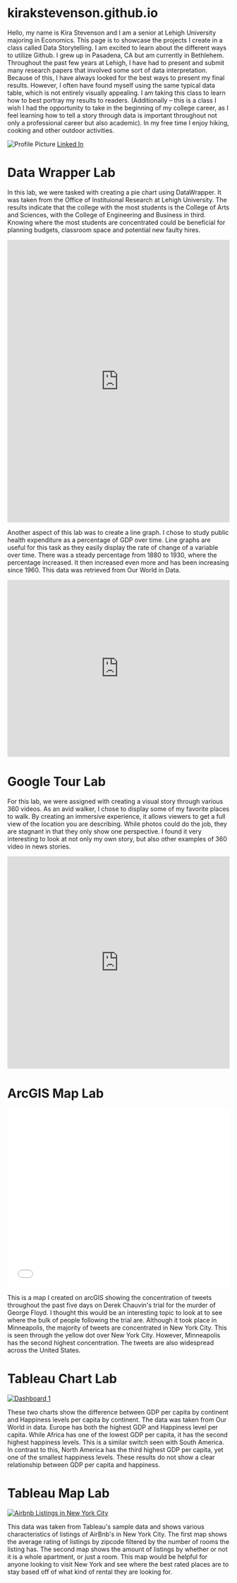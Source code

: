 # kirakstevenson.github.io
Hello, my name is Kira Stevenson and I am a senior at Lehigh University majoring in Economics. This page is to showcase the projects I create in a class called Data Storytelling. I am excited to learn about the different ways to utilize Github. I grew up in Pasadena, CA but am currently in Bethlehem. Throughout the past few years at Lehigh, I have had to present and submit many research papers that involved some sort of data interpretation. Because of this, I have always looked for the best ways to present my final results. However, I often have found myself using the same typical data table, which is not entirely visually appealing. I am taking this class to learn how to best portray my results to readers. (Additionally – this is a class I wish I had the opportunity to take in the beginning of my college career, as I feel learning how to tell a story through data is important throughout not only a professional career but also academic). In my free time I enjoy hiking, cooking and other outdoor activities. 


![Profile Picture](https://github.com/kirakstevenson/kirakstevenson.github.io/blob/main/Screen%20Shot%202021-02-04%20at%202.47.08%20PM.png?raw=true)
[Linked In](https://www.linkedin.com/in/kira-stevenson-85272314b/)

# Data Wrapper Lab 

In this lab, we were tasked with creating a pie chart using DataWrapper. It was taken from the Office of Instituional Research at Lehigh University. The results indicate that the college with the most students is the College of Arts and Sciences, with the College of Engineering and Business in third. Knowing where the most students are concentrated could be beneficial for planning budgets, classroom space and potential new faulty hires. 

<iframe title="Lehigh Enrollment Fall 2020" aria-label="chart" id="datawrapper-chart-82Wn9" src="https://datawrapper.dwcdn.net/82Wn9/2/" scrolling="no" frameborder="0" style="width: 0; min-width: 100% !important; border: none;" height="639"></iframe><script type="text/javascript">!function(){"use strict";window.addEventListener("message",(function(a){if(void 0!==a.data["datawrapper-height"])for(var e in a.data["datawrapper-height"]){var t=document.getElementById("datawrapper-chart-"+e)||document.querySelector("iframe[src*='"+e+"']");t&&(t.style.height=a.data["datawrapper-height"][e]+"px")}}))}();
</script>

Another aspect of this lab was to create a line graph. I chose to study public health expenditure as a percentage of GDP over time. Line graphs are useful for this task as they easily display the rate of change of a variable over time. There was a steady percentage from 1880 to 1930, where the percentage increased. It then increased even more and has been increasing since 1960. This data was retrieved from Our World in Data. 


<iframe title="Public Health Expenditure as Percentage of GDP " aria-label="Interactive line chart" id="datawrapper-chart-Fudy6" src="https://datawrapper.dwcdn.net/Fudy6/2/" scrolling="no" frameborder="0" style="width: 0; min-width: 100% !important; border: none;" height="400"></iframe><script type="text/javascript">!function(){"use strict";window.addEventListener("message",(function(a){if(void 0!==a.data["datawrapper-height"])for(var e in a.data["datawrapper-height"]){var t=document.getElementById("datawrapper-chart-"+e)||document.querySelector("iframe[src*='"+e+"']");t&&(t.style.height=a.data["datawrapper-height"][e]+"px")}}))}();
</script>


# Google Tour Lab

For this lab, we were assigned with creating a visual story through various 360 videos. As an avid walker, I chose to display some of my favorite places to walk. By creating an immersive experience, it allows viewers to get a full view of the location you are describing. While photos could do the job, they are stagnant in that they only show one perspective. I found it very interesting to look at not only my own story, but also other examples of 360 video in news stories. 

<iframe width="100%" height="480px" src="https://poly.google.com/view/1CZj-csPb8p/embed?chrome=min" frameborder="0" style="border:none;" allowvr="yes" allow="vr; xr; accelerometer; magnetometer; gyroscope; autoplay;" allowfullscreen mozallowfullscreen="true" webkitallowfullscreen="true" onmousewheel="" ></iframe>

# ArcGIS Map Lab

<style>.embed-container {position: relative; padding-bottom: 80%; height: 0; max-width: 100%;} .embed-container iframe, .embed-container object, .embed-container iframe{position: absolute; top: 0; left: 0; width: 100%; height: 100%;} small{position: absolute; z-index: 40; bottom: 0; margin-bottom: -15px;}</style><div class="embed-container"><iframe width="500" height="400" frameborder="0" scrolling="no" marginheight="0" marginwidth="0" title="Derek Chauvin Tweets Maps" src="//lu.maps.arcgis.com/apps/Embed/index.html?webmap=b0e0b17fbd3a4a6684cf58c114fec8e1&extent=-129.9749,26.1056,-65.9905,55.9427&zoom=true&previewImage=false&scale=true&disable_scroll=true&theme=light"></iframe></div>

This is a map I created on arcGIS showing the concentration of tweets throughout the past five days on Derek Chauvin's trial for the murder of George Floyd. I thought this would be an interesting topic to look at to see where the bulk of people following the trial are. Although it took place in Minneapolis, the majority of tweets are concentrated in New York City. This is seen through the yellow dot over New York City. However, Minneapolis has the second highest concentration. The tweets are also widespread across the United States. 

# Tableau Chart Lab 

<div class='tableauPlaceholder' id='viz1618173585977' style='position: relative'><noscript><a href='#'><img alt='Dashboard 1 ' src='https:&#47;&#47;public.tableau.com&#47;static&#47;images&#47;Su&#47;SundayHomework&#47;Dashboard1&#47;1_rss.png' style='border: none' /></a></noscript><object class='tableauViz'  style='display:none;'><param name='host_url' value='https%3A%2F%2Fpublic.tableau.com%2F' /> <param name='embed_code_version' value='3' /> <param name='site_root' value='' /><param name='name' value='SundayHomework&#47;Dashboard1' /><param name='tabs' value='no' /><param name='toolbar' value='yes' /><param name='static_image' value='https:&#47;&#47;public.tableau.com&#47;static&#47;images&#47;Su&#47;SundayHomework&#47;Dashboard1&#47;1.png' /> <param name='animate_transition' value='yes' /><param name='display_static_image' value='yes' /><param name='display_spinner' value='yes' /><param name='display_overlay' value='yes' /><param name='display_count' value='yes' /><param name='language' value='en' /><param name='filter' value='publish=yes' /></object></div> <script type='text/javascript'> var divElement = document.getElementById('viz1618173585977'); var vizElement = divElement.getElementsByTagName('object')[0]; if ( divElement.offsetWidth > 800 ) { vizElement.style.width='100%';vizElement.style.height=(divElement.offsetWidth*0.75)+'px';} else if ( divElement.offsetWidth > 500 ) { vizElement.style.width='100%';vizElement.style.height=(divElement.offsetWidth*0.75)+'px';} else {vizElement.style.width='100%';vizElement.style.height='877px';} var scriptElement = document.createElement('script'); scriptElement.src = 'https://public.tableau.com/javascripts/api/viz_v1.js'; vizElement.parentNode.insertBefore(scriptElement, vizElement); </script>

These two charts show the difference between GDP per capita by continent and Happiness levels per capita by continent. The data was taken from Our World in data. Europe has both the highest GDP and Happiness level per capita. While Africa has one of the lowest GDP per capita, it has the second highest happiness levels. This is a similar switch seen with South America. In contrast to this, North America has the third highest GDP per capita, yet one of the smallest happiness levels. These results do not show a clear relationship between GDP per capita and happiness. 

# Tableau Map Lab 


<div class='tableauPlaceholder' id='viz1618693310747' style='position: relative'><noscript><a href='#'><img alt='Airbnb Listings in New York City ' src='https:&#47;&#47;public.tableau.com&#47;static&#47;images&#47;ca&#47;catvsdog_16186930276020&#47;Story1&#47;1_rss.png' style='border: none' /></a></noscript><object class='tableauViz'  style='display:none;'><param name='host_url' value='https%3A%2F%2Fpublic.tableau.com%2F' /> <param name='embed_code_version' value='3' /> <param name='site_root' value='' /><param name='name' value='catvsdog_16186930276020&#47;Story1' /><param name='tabs' value='no' /><param name='toolbar' value='yes' /><param name='static_image' value='https:&#47;&#47;public.tableau.com&#47;static&#47;images&#47;ca&#47;catvsdog_16186930276020&#47;Story1&#47;1.png' /> <param name='animate_transition' value='yes' /><param name='display_static_image' value='yes' /><param name='display_spinner' value='yes' /><param name='display_overlay' value='yes' /><param name='display_count' value='yes' /><param name='language' value='en' /><param name='filter' value='publish=yes' /></object></div><script type='text/javascript'>var divElement = document.getElementById('viz1618693310747');var vizElement=divElement.getElementsByTagName('object')[0];vizElement.style.width='1016px';vizElement.style.height='991px';var scriptElement = document.createElement('script');scriptElement.src ='https://public.tableau.com/javascripts/api/viz_v1.js'; vizElement.parentNode.insertBefore(scriptElement, vizElement);</script>

This data was taken from Tableau's sample data and shows various characteristics of listings of AirBnb's in New York City. The first map shows the average rating of listings by zipcode filtered by the number of rooms the listing has. The second map shows the amount of listings by whether or not it is a whole apartment, or just a room. This map would be helpful for anyone looking to visit New York and see where the best rated places are to stay based off of what kind of rental they are looking for. 
